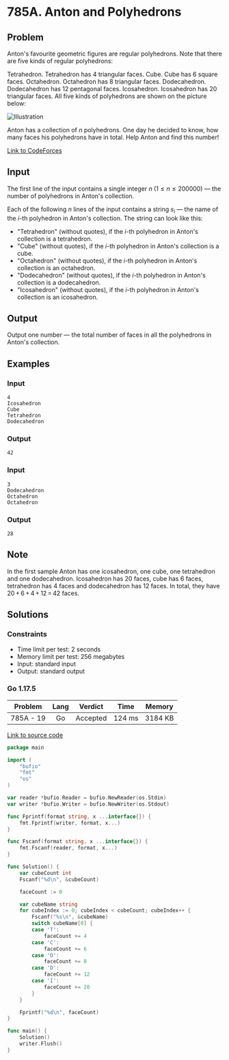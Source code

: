 # 785A. Anton and Polyhedrons

## Problem

Anton's favourite geometric figures are regular polyhedrons. Note that there are five kinds of regular polyhedrons:

Tetrahedron. Tetrahedron has 4 triangular faces.
Cube. Cube has 6 square faces.
Octahedron. Octahedron has 8 triangular faces.
Dodecahedron. Dodecahedron has 12 pentagonal faces.
Icosahedron. Icosahedron has 20 triangular faces.
All five kinds of polyhedrons are shown on the picture below:

![Illustration](illustration.png)

Anton has a collection of $n$ polyhedrons. One day he decided to know, how many faces his polyhedrons have in total. Help Anton and find this number!

[Link to CodeForces](https://codeforces.com/problemset/problem/785/A)

## Input

The first line of the input contains a single integer $n$ ($1 \leq n \leq 200 000$) — the number of polyhedrons in Anton's collection.

Each of the following $n$ lines of the input contains a string $s_i$ — the name of the $i$-th polyhedron in Anton's collection. The string can look like this:

  - "Tetrahedron" (without quotes), if the $i$-th polyhedron in Anton's collection is a tetrahedron.
  - "Cube" (without quotes), if the $i$-th polyhedron in Anton's collection is a cube.
  - "Octahedron" (without quotes), if the $i$-th polyhedron in Anton's collection is an octahedron.
  - "Dodecahedron" (without quotes), if the $i$-th polyhedron in Anton's collection is a dodecahedron.
  - "Icosahedron" (without quotes), if the $i$-th polyhedron in Anton's collection is an icosahedron.

## Output

Output one number — the total number of faces in all the polyhedrons in Anton's collection.

## Examples

### Input

```
4
Icosahedron
Cube
Tetrahedron
Dodecahedron
```

### Output

```
42
```

### Input

```
3
Dodecahedron
Octahedron
Octahedron
```

### Output

```
28
```

## Note

In the first sample Anton has one icosahedron, one cube, one tetrahedron and one dodecahedron. Icosahedron has 20 faces, cube has 6 faces, tetrahedron has 4 faces and dodecahedron has 12 faces. In total, they have 20 + 6 + 4 + 12 = 42 faces.

## Solutions

### Constraints

  - Time limit per test: 2 seconds
  - Memory limit per test: 256 megabytes
  - Input: standard input
  - Output: standard output

### Go 1.17.5

|  Problem  |    Lang   |  Verdict | Time   |   Memory  |
|:---------:|:---------:|:--------:|:------:|:---------:|
| 785A - 19 |    Go     | Accepted | 124 ms |  3184 KB  |

[Link to source code](solution.go)

```go
package main

import (
	"bufio"
	"fmt"
	"os"
)

var reader *bufio.Reader = bufio.NewReader(os.Stdin)
var writer *bufio.Writer = bufio.NewWriter(os.Stdout)

func Fprintf(format string, x ...interface{}) {
	fmt.Fprintf(writer, format, x...)
}

func Fscanf(format string, x ...interface{}) {
	fmt.Fscanf(reader, format, x...)
}

func Solution() {
	var cubeCount int
	Fscanf("%d\n", &cubeCount)

	faceCount := 0

	var cubeName string
	for cubeIndex := 0; cubeIndex < cubeCount; cubeIndex++ {
		Fscanf("%s\n", &cubeName)
		switch cubeName[0] {
		case 'T':
			faceCount += 4
		case 'C':
			faceCount += 6
		case 'O':
			faceCount += 8
		case 'D':
			faceCount += 12
		case 'I':
			faceCount += 20
		}
	}

	Fprintf("%d\n", faceCount)
}

func main() {
	Solution()
	writer.Flush()
}
```
